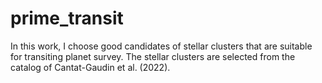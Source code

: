 # prime_transit

In this work, I choose good candidates of stellar clusters that are suitable for transiting planet survey.
The stellar clusters are selected from the catalog of Cantat-Gaudin et al. (2022).
